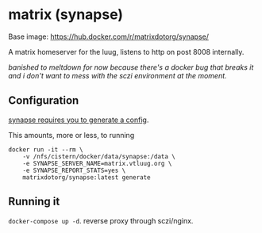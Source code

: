 # matrix (synapse)

Base image: https://hub.docker.com/r/matrixdotorg/synapse/

A matrix homeserver for the luug, listens to http on post 8008 internally.

*banished to meltdown for now because there's a docker bug that breaks it and i don't want to mess with the sczi environment at the moment.*

## Configuration

[synapse requires you to generate a config](https://hub.docker.com/r/matrixdotorg/synapse).

This amounts, more or less, to running
```
docker run -it --rm \
    -v /nfs/cistern/docker/data/synapse:/data \
    -e SYNAPSE_SERVER_NAME=matrix.vtluug.org \
    -e SYNAPSE_REPORT_STATS=yes \
    matrixdotorg/synapse:latest generate
```
## Running it

`docker-compose up -d`. reverse proxy through sczi/nginx.